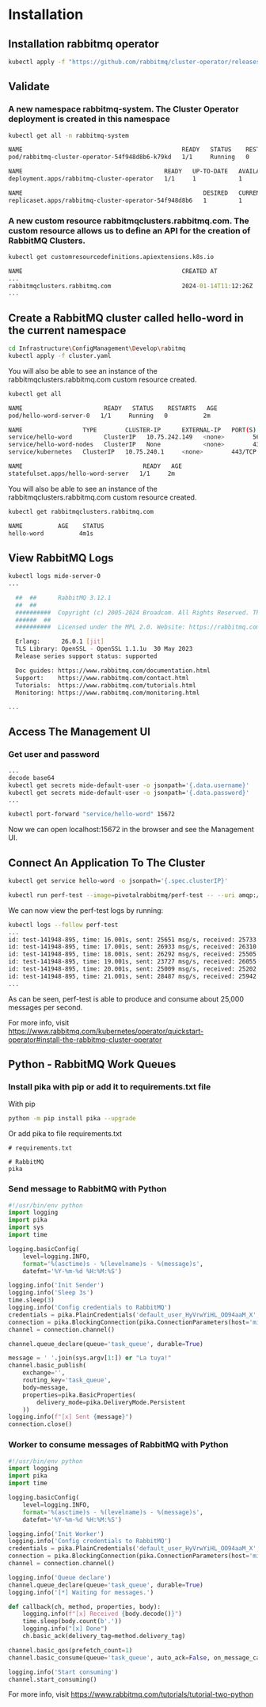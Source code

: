 # Installation

## Installation rabbitmq operator

```bash
kubectl apply -f "https://github.com/rabbitmq/cluster-operator/releases/latest/download/cluster-operator.yml"
```

## Validate

### A new namespace rabbitmq-system. The Cluster Operator deployment is created in this namespace

```bash
kubectl get all -n rabbitmq-system

NAME                                             READY   STATUS    RESTARTS   AGE
pod/rabbitmq-cluster-operator-54f948d8b6-k79kd   1/1     Running   0          2m10s

NAME                                        READY   UP-TO-DATE   AVAILABLE   AGE
deployment.apps/rabbitmq-cluster-operator   1/1     1            1           2m10s

NAME                                                   DESIRED   CURRENT   READY   AGE
replicaset.apps/rabbitmq-cluster-operator-54f948d8b6   1         1         1       2m10s
```

### A new custom resource rabbitmqclusters.rabbitmq.com. The custom resource allows us to define an API for the creation of RabbitMQ Clusters.

```cmd
kubectl get customresourcedefinitions.apiextensions.k8s.io

NAME                                             CREATED AT
...
rabbitmqclusters.rabbitmq.com                    2024-01-14T11:12:26Z
...
```

## Create a RabbitMQ cluster called hello-word in the current namespace

```bash
cd Infrastructure\ConfigManagement\Develop\rabitmq
kubectl apply -f cluster.yaml
```

You will also be able to see an instance of the rabbitmqclusters.rabbitmq.com custom resource created.

```bash
kubectl get all

NAME                       READY   STATUS    RESTARTS   AGE
pod/hello-word-server-0   1/1     Running   0          2m

NAME                 TYPE        CLUSTER-IP      EXTERNAL-IP   PORT(S)              AGE
service/hello-word         ClusterIP   10.75.242.149   <none>        5672/TCP,15672/TCP   2m
service/hello-word-nodes   ClusterIP   None            <none>        4369/TCP,25672/TCP   2m
service/kubernetes   ClusterIP   10.75.240.1     <none>        443/TCP              4h1m

NAME                                  READY   AGE
statefulset.apps/hello-word-server   1/1     2m
```

You will also be able to see an instance of the rabbitmqclusters.rabbitmq.com custom resource created.

```bash
kubectl get rabbitmqclusters.rabbitmq.com

NAME          AGE    STATUS
hello-word          4m1s
```

## View RabbitMQ Logs

```bash
kubectl logs mide-server-0
...

  ##  ##      RabbitMQ 3.12.1
  ##  ##
  ##########  Copyright (c) 2005-2024 Broadcom. All Rights Reserved. The term "Broadcom" refers to Broadcom Inc. and/or its subsidiaries.
  ######  ##
  ##########  Licensed under the MPL 2.0. Website: https://rabbitmq.com

  Erlang:      26.0.1 [jit]
  TLS Library: OpenSSL - OpenSSL 1.1.1u  30 May 2023
  Release series support status: supported

  Doc guides: https://www.rabbitmq.com/documentation.html
  Support:    https://www.rabbitmq.com/contact.html
  Tutorials:  https://www.rabbitmq.com/tutorials.html
  Monitoring: https://www.rabbitmq.com/monitoring.html

...
```

## Access The Management UI

### Get user and password

```bash
...
decode base64
kubectl get secrets mide-default-user -o jsonpath='{.data.username}'
kubectl get secrets mide-default-user -o jsonpath='{.data.password}'
...

kubectl port-forward "service/hello-word" 15672
```

Now we can open localhost:15672 in the browser and see the Management UI. 

## Connect An Application To The Cluster

```bash
kubectl get service hello-word -o jsonpath='{.spec.clusterIP}'

kubectl run perf-test --image=pivotalrabbitmq/perf-test -- --uri amqp://{username}:{password}@{clusterIP}
```

We can now view the perf-test logs by running:

```bash
kubectl logs --follow perf-test
...
id: test-141948-895, time: 16.001s, sent: 25651 msg/s, received: 25733 msg/s, min/median/75th/95th/99th consumer latency: 1346110/1457130/1495463/1529703/1542172 µs
id: test-141948-895, time: 17.001s, sent: 26933 msg/s, received: 26310 msg/s, min/median/75th/95th/99th consumer latency: 1333807/1411182/1442417/1467869/1483273 µs
id: test-141948-895, time: 18.001s, sent: 26292 msg/s, received: 25505 msg/s, min/median/75th/95th/99th consumer latency: 1329488/1428657/1455482/1502191/1518218 µs
id: test-141948-895, time: 19.001s, sent: 23727 msg/s, received: 26055 msg/s, min/median/75th/95th/99th consumer latency: 1355788/1450757/1480030/1514469/1531624 µs
id: test-141948-895, time: 20.001s, sent: 25009 msg/s, received: 25202 msg/s, min/median/75th/95th/99th consumer latency: 1327462/1447157/1474394/1509857/1521303 µs
id: test-141948-895, time: 21.001s, sent: 28487 msg/s, received: 25942 msg/s, min/median/75th/95th/99th consumer latency: 1350527/1454599/1490094/1519461/1531042 µs
...
```

As can be seen, perf-test is able to produce and consume about 25,000 messages per second.

For more info, visit <https://www.rabbitmq.com/kubernetes/operator/quickstart-operator#install-the-rabbitmq-cluster-operator>

## Python - RabbitMQ Work Queues

### Install pika with pip or add it to requirements.txt file

With pip

```bash
python -m pip install pika --upgrade
```

Or add pika to file requirements.txt

```text
# requirements.txt

# RabbitMQ
pika
```

### Send message to RabbitMQ with Python

```Python
#!/usr/bin/env python
import logging
import pika
import sys
import time

logging.basicConfig(
    level=logging.INFO,
    format='%(asctime)s - %(levelname)s - %(message)s',
    datefmt='%Y-%m-%d %H:%M:%S')

logging.info('Init Sender')
logging.info('Sleep 3s')
time.sleep(3)
logging.info('Config credentials to RabbitMQ')
credentials = pika.PlainCredentials('default_user_HyVrwYiHL_OO94aaM_X', 'nV0c9NekNaRY7SJ8R-q4Qr3rntx1FBW2')
connection = pika.BlockingConnection(pika.ConnectionParameters(host='mide.default.svc.cluster.local', credentials=credentials))
channel = connection.channel()

channel.queue_declare(queue='task_queue', durable=True)

message = ' '.join(sys.argv[1:]) or "La tuya!"
channel.basic_publish(
    exchange='',
    routing_key='task_queue',
    body=message,
    properties=pika.BasicProperties(
        delivery_mode=pika.DeliveryMode.Persistent
    ))
logging.info(f"[x] Sent {message}")
connection.close()
```

### Worker to consume messages of RabbitMQ with Python

```Python
#!/usr/bin/env python
import logging
import pika
import time

logging.basicConfig(
    level=logging.INFO,
    format='%(asctime)s - %(levelname)s - %(message)s',
    datefmt='%Y-%m-%d %H:%M:%S')

logging.info('Init Worker')
logging.info('Config credentials to RabbitMQ')
credentials = pika.PlainCredentials('default_user_HyVrwYiHL_OO94aaM_X', 'nV0c9NekNaRY7SJ8R-q4Qr3rntx1FBW2')
connection = pika.BlockingConnection(pika.ConnectionParameters(host='mide.default.svc.cluster.local', credentials=credentials))
channel = connection.channel()

logging.info('Queue declare')
channel.queue_declare(queue='task_queue', durable=True)
logging.info('[*] Waiting for messages.')

def callback(ch, method, properties, body):
    logging.info(f"[x] Received {body.decode()}")
    time.sleep(body.count(b'.'))
    logging.info("[x] Done")
    ch.basic_ack(delivery_tag=method.delivery_tag)

channel.basic_qos(prefetch_count=1)
channel.basic_consume(queue='task_queue', auto_ack=False, on_message_callback=callback)

logging.info('Start consuming')
channel.start_consuming()
```

For more info, visit <https://www.rabbitmq.com/tutorials/tutorial-two-python>
